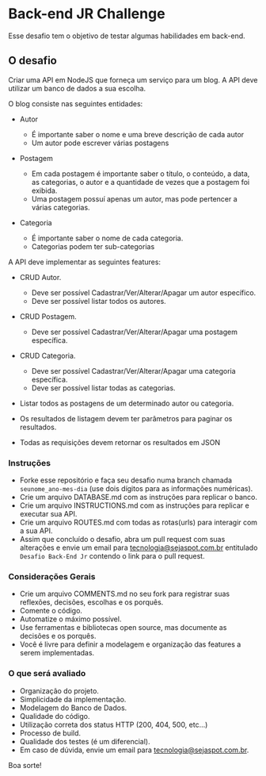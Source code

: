 # Back-end JR Challenge #

Esse desafio tem o objetivo de testar algumas habilidades em back-end.

## O desafio

Criar uma API em NodeJS que forneça um serviço para um blog. A API deve utilizar um banco de dados a sua escolha. 

O blog consiste nas seguintes entidades:

- Autor 
	- É importante saber o nome e uma breve descrição de cada autor
	- Um autor pode escrever várias postagens

- Postagem
	- Em cada postagem é importante saber o título, o conteúdo, a data, as categorias, o autor e a quantidade de vezes que a postagem foi exibida.
	- Uma postagem possuí apenas um autor, mas pode pertencer a várias categorias.

- Categoria
	- É importante saber o nome de cada categoria.
	- Categorias podem ter sub-categorias


A API deve implementar as seguintes features:

- CRUD Autor.
	- Deve ser possível Cadastrar/Ver/Alterar/Apagar um autor específico.
	- Deve ser possível listar todos os autores.

- CRUD Postagem.
	- Deve ser possível Cadastrar/Ver/Alterar/Apagar uma postagem específica.

- CRUD Categoria.
	- Deve ser possível Cadastrar/Ver/Alterar/Apagar uma categoria específica.
	- Deve ser possível listar todas as categorias.

- Listar todos as postagens de um determinado autor ou categoria.

- Os resultados de listagem devem ter parâmetros para paginar os resultados.

- Todas as requisições devem retornar os resultados em JSON


### Instruções ###

- Forke esse repositório e faça seu desafio numa branch chamada ```seunome_ano-mes-dia``` (use dois dígitos para as informações numéricas).
- Crie um arquivo DATABASE.md com as instruções para replicar o banco.
- Crie um arquivo INSTRUCTIONS.md com as instruções para replicar e executar sua API.
- Crie um arquivo ROUTES.md com todas as rotas(urls) para interagir com a sua API.
- Assim que concluído o desafio, abra um pull request com suas alterações e envie um email para [tecnologia@sejaspot.com.br](mailto:tecnologia@sejaspot.com.br) entitulado ```Desafio Back-End Jr``` contendo o link para o pull request.

### Considerações Gerais

- Crie um arquivo COMMENTS.md no seu fork para registrar suas reflexões, decisões, escolhas e os porquês.
- Comente o código.
- Automatize o máximo possível.
- Use ferramentas e bibliotecas open source, mas documente as decisões e os porquês.
- Você é livre para definir a modelagem e organização das features a serem implementadas.


### O que será avaliado ###

- Organização do projeto.
- Simplicidade da implementação.
- Modelagem do Banco de Dados.
- Qualidade do código.
- Utilização correta dos status HTTP (200, 404, 500, etc...)
- Processo de build.
- Qualidade dos testes (é um diferencial).
- Em caso de dúvida, envie um email para [tecnologia@sejaspot.com.br](mailto:tecnologia@sejaspot.com.br).

Boa sorte!
